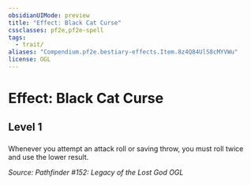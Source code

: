 ```yaml
---
obsidianUIMode: preview
title: "Effect: Black Cat Curse"
cssclasses: pf2e,pf2e-spell
tags:
  - trait/
aliases: "Compendium.pf2e.bestiary-effects.Item.8z4Q84UlS8cMYVWu"
license: OGL
---
```

# Effect: Black Cat Curse
## Level 1
### 






Whenever you attempt an attack roll or saving throw, you must roll twice and use the lower result.

*Source: Pathfinder #152: Legacy of the Lost God*
*OGL*